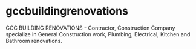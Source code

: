# gccbuildingrenovations
GCC BUILDING RENOVATIONS - Contractor, Construction Company specialize in General Construction work, Plumbing, Electrical, Kitchen and Bathroom renovations.
